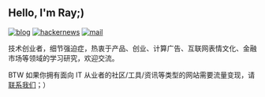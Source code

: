 ## Hello, I'm Ray;)

[![blog](https://img.shields.io/badge/Blog-ceoletter.cn-06aee9?style=flat-square)](https://ceoletter.cn/author/ray/)
[![hackernews](https://img.shields.io/badge/Company-万维广告-F2572D?style=flat-square)](https://wwads.cn)
[![mail](https://img.shields.io/badge/Email-ray@wwads.cn-008972?style=flat-square)](mailto:ray@wwads.cn)

技术创业者，细节强迫症，热衷于产品、创业、计算广告、互联网表情文化、金融市场等领域的学习研究，欢迎交流。

BTW 如果你拥有面向 IT 从业者的社区/工具/资讯等类型的网站需要流量变现，请 [联系我们](https://wwads.cn/for/publisher)；）

